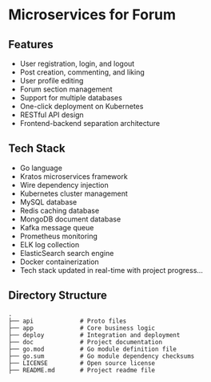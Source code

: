 # Microservices for Forum

## Features
- User registration, login, and logout
- Post creation, commenting, and liking
- User profile editing
- Forum section management
- Support for multiple databases
- One-click deployment on Kubernetes
- RESTful API design
- Frontend-backend separation architecture

## Tech Stack
- Go language
- Kratos microservices framework
- Wire dependency injection
- Kubernetes cluster management
- MySQL database
- Redis caching database
- MongoDB document database
- Kafka message queue
- Prometheus monitoring
- ELK log collection
- ElasticSearch search engine
- Docker containerization
- Tech stack updated in real-time with project progress...

## Directory Structure
```
.
├── api             # Proto files
├── app             # Core business logic
├── deploy          # Integration and deployment
├── doc             # Project documentation
├── go.mod          # Go module definition file
├── go.sum          # Go module dependency checksums
├── LICENSE         # Open source license
├── README.md       # Project readme file
```
